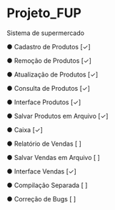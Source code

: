 # Projeto_FUP
Sistema de supermercado

 ● Cadastro de Produtos [✓]

 ● Remoção de Produtos [✓]

 ● Atualização de Produtos [✓]

 ● Consulta de Produtos [✓]

 ● Interface Produtos [✓]

 ● Salvar Produtos em Arquivo [✓]

 ● Caixa [✓]

 ● Relatório de Vendas [ ]

 ● Salvar Vendas em Arquivo [ ]

 ● Interface Vendas [✓]

 ● Compilação Separada [ ]

  ● Correção de Bugs [ ]
